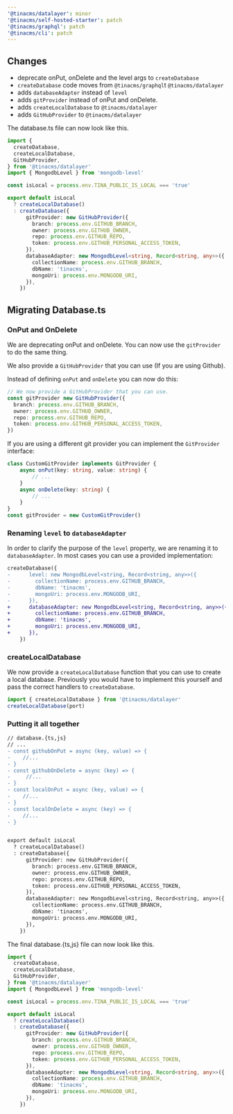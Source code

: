 ```yaml
---
'@tinacms/datalayer': minor
'@tinacms/self-hosted-starter': patch
'@tinacms/graphql': patch
'@tinacms/cli': patch
---
```


## Changes
- deprecate onPut, onDelete and the level args to `createDatabase`
- `createDatabase` code moves from `@tinacms/graphql`t `@tinacms/datalayer`
- adds `databaseAdapter` instead of `level`
- adds `gitProvider` instead of onPut and onDelete. 
- adds `createLocalDatabase` to  `@tinacms/datalayer`
- adds `GitHubProvider` to  `@tinacms/datalayer`


The database.ts file can now look like this.
```ts
import {
  createDatabase,
  createLocalDatabase,
  GitHubProvider,
} from '@tinacms/datalayer'
import { MongodbLevel } from 'mongodb-level'

const isLocal = process.env.TINA_PUBLIC_IS_LOCAL === 'true'

export default isLocal
  ? createLocalDatabase()
  : createDatabase({
      gitProvider: new GitHubProvider({
        branch: process.env.GITHUB_BRANCH,
        owner: process.env.GITHUB_OWNER,
        repo: process.env.GITHUB_REPO,
        token: process.env.GITHUB_PERSONAL_ACCESS_TOKEN,
      }),
      databaseAdapter: new MongodbLevel<string, Record<string, any>>({
        collectionName: process.env.GITHUB_BRANCH,
        dbName: 'tinacms',
        mongoUri: process.env.MONGODB_URI,
      }),
    })
```


## Migrating Database.ts

### OnPut and OnDelete

We are deprecating onPut and onDelete. You can now use the `gitProvider` to do the same thing. 

We also provide a `GitHubProvider` that you can use (If you are using Github). 

Instead of defining `onPut` and `onDelete` you can now do this:

```ts
// We now provide a GitHubProvider that you can use.
const gitProvider new GitHubProvider({
  branch: process.env.GITHUB_BRANCH,
  owner: process.env.GITHUB_OWNER,
  repo: process.env.GITHUB_REPO,
  token: process.env.GITHUB_PERSONAL_ACCESS_TOKEN,
})
```

If you are using a different git provider you can implement the `GitProvider` interface:

```ts
class CustomGitProvider implements GitProvider {
    async onPut(key: string, value: string) {
        // ...
    }
    async onDelete(key: string) {
        // ...
    }
}
const gitProvider = new CustomGitProvider()
```

### Renaming `level` to `databaseAdapter`

In order to clarify the purpose of the `level` property, we are renaming it to `databaseAdapter`.  In most cases you can use a provided implementation:


```diff 
createDatabase({
-      level: new MongodbLevel<string, Record<string, any>>({
-        collectionName: process.env.GITHUB_BRANCH,
-        dbName: 'tinacms',
-        mongoUri: process.env.MONGODB_URI,
-      }),
+      databaseAdapter: new MongodbLevel<string, Record<string, any>>({
+        collectionName: process.env.GITHUB_BRANCH,
+        dbName: 'tinacms',
+        mongoUri: process.env.MONGODB_URI,
+      }),
    })
```

### createLocalDatabase

We now provide a `createLocalDatabase` function that you can use to create a local database. Previously you would have to implement this yourself and pass the correct handlers to `createDatabase`.
```ts
import { createLocalDatabase } from '@tinacms/datalayer'
createLocalDatabase(port)
```

### Putting it all together


```diff
// database.{ts,js}
// ...
- const githubOnPut = async (key, value) => {
-    //...
- }
- const githubOnDelete = async (key) => {
-     //...
- }
- const localOnPut = async (key, value) => {
-    //...
- }
- const localOnDelete = async (key) => {
-    //...
- }


export default isLocal
  ? createLocalDatabase()
  : createDatabase({
      gitProvider: new GitHubProvider({
        branch: process.env.GITHUB_BRANCH,
        owner: process.env.GITHUB_OWNER,
        repo: process.env.GITHUB_REPO,
        token: process.env.GITHUB_PERSONAL_ACCESS_TOKEN,
      }),
      databaseAdapter: new MongodbLevel<string, Record<string, any>>({
        collectionName: process.env.GITHUB_BRANCH,
        dbName: 'tinacms',
        mongoUri: process.env.MONGODB_URI,
      }),
    })
```

The final database.{ts,js} file can now look like this.

```ts
import {
  createDatabase,
  createLocalDatabase,
  GitHubProvider,
} from '@tinacms/datalayer'
import { MongodbLevel } from 'mongodb-level'

const isLocal = process.env.TINA_PUBLIC_IS_LOCAL === 'true'

export default isLocal
  ? createLocalDatabase()
  : createDatabase({
      gitProvider: new GitHubProvider({
        branch: process.env.GITHUB_BRANCH,
        owner: process.env.GITHUB_OWNER,
        repo: process.env.GITHUB_REPO,
        token: process.env.GITHUB_PERSONAL_ACCESS_TOKEN,
      }),
      databaseAdapter: new MongodbLevel<string, Record<string, any>>({
        collectionName: process.env.GITHUB_BRANCH,
        dbName: 'tinacms',
        mongoUri: process.env.MONGODB_URI,
      }),
    })

```
